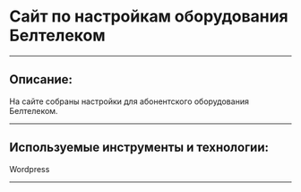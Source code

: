 # Сайт по настройкам оборудования Белтелеком
***

## Описание:
На сайте собраны настройки для абонентского оборудования Белтелеком. 
***

## Используемые инструменты и технологии:
Wordpress
***


